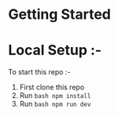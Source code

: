 # Getting Started

# Local Setup :-

To start this repo :-

1. First clone this repo
2. Run ```bash npm install ```
3. Run ```bash npm run dev ```
